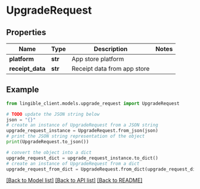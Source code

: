 # UpgradeRequest


## Properties

Name | Type | Description | Notes
------------ | ------------- | ------------- | -------------
**platform** | **str** | App store platform |
**receipt_data** | **str** | Receipt data from app store |

## Example

```python
from lingible_client.models.upgrade_request import UpgradeRequest

# TODO update the JSON string below
json = "{}"
# create an instance of UpgradeRequest from a JSON string
upgrade_request_instance = UpgradeRequest.from_json(json)
# print the JSON string representation of the object
print(UpgradeRequest.to_json())

# convert the object into a dict
upgrade_request_dict = upgrade_request_instance.to_dict()
# create an instance of UpgradeRequest from a dict
upgrade_request_from_dict = UpgradeRequest.from_dict(upgrade_request_dict)
```
[[Back to Model list]](../README.md#documentation-for-models) [[Back to API list]](../README.md#documentation-for-api-endpoints) [[Back to README]](../README.md)
